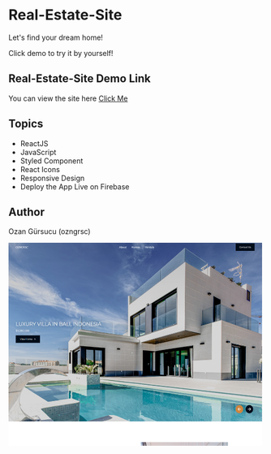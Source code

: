 # Real-Estate-Site

Let's find your dream home!

Click demo to try it by yourself!

## Real-Estate-Site Demo Link

You can view the site here
[Click Me](https://ozngrsc-real-estate-site.web.app/)

## Topics

- ReactJS
- JavaScript
- Styled Component
- React Icons
- Responsive Design
- Deploy the App Live on Firebase



## Author

Ozan Gürsucu (ozngrsc)

<img src="src/images/screenshot.png"  width= 500px height= 400px>

